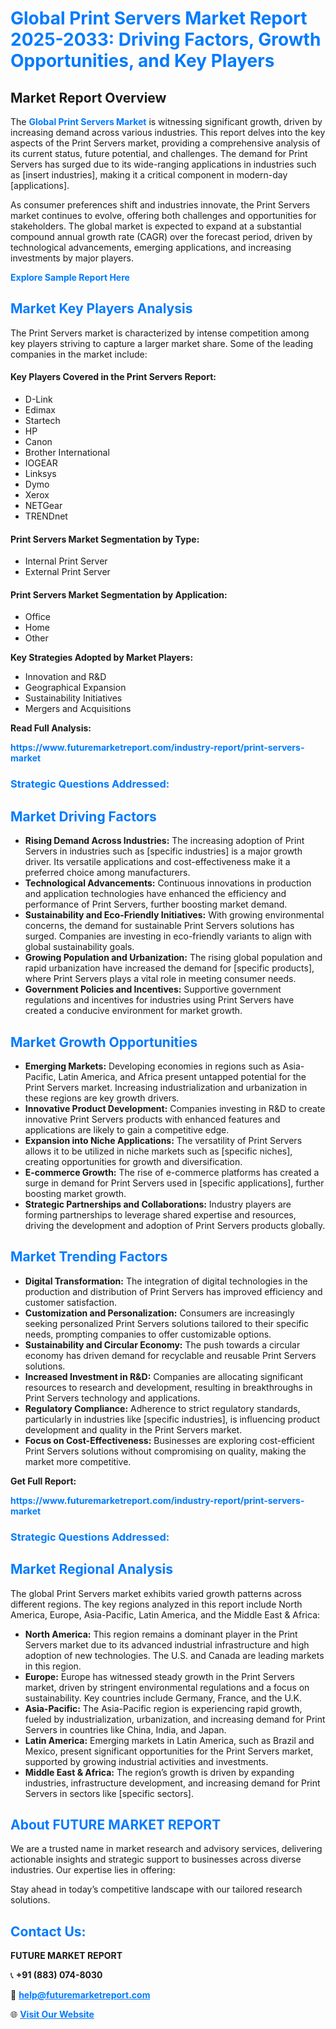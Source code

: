 <h1 style="color: #007BFF;">Global Print Servers Market Report 2025-2033: Driving Factors, Growth Opportunities, and Key Players</h1>

<section id="overview">
<h2>Market Report Overview</h2>
<p>The <a href="https://www.futuremarketreport.com/industry-report/print-servers-market" style="color: #007BFF; text-decoration: none;"><strong>Global Print Servers Market</strong></a> is witnessing significant growth, driven by increasing demand across various industries. This report delves into the key aspects of the Print Servers market, providing a comprehensive analysis of its current status, future potential, and challenges. The demand for Print Servers has surged due to its wide-ranging applications in industries such as [insert industries], making it a critical component in modern-day [applications].</p>
<p>As consumer preferences shift and industries innovate, the Print Servers market continues to evolve, offering both challenges and opportunities for stakeholders. The global market is expected to expand at a substantial compound annual growth rate (CAGR) over the forecast period, driven by technological advancements, emerging applications, and increasing investments by major players.</p>
</section>

<section id="overview">
<p><a href="https://www.futuremarketreport.com/request-sample/reportId=81661" style="color: #007BFF; text-decoration: none;"><strong>Explore Sample Report Here</strong></a></p>
</section>

<section id="key-players">
<h2 style="color: #007BFF;">Market Key Players Analysis</h2>
<p>The Print Servers market is characterized by intense competition among key players striving to capture a larger market share. Some of the leading companies in the market include:</p>
<h4>Key Players Covered in the Print Servers Report:</h4>
<ul><li>D-Link</li><li>Edimax</li><li>Startech</li><li>HP</li><li>Canon</li><li>Brother International</li><li>IOGEAR</li><li>Linksys</li><li>Dymo</li><li>Xerox</li><li>NETGear</li><li>TRENDnet</li></ul>
<h4>Print Servers Market Segmentation by Type:</h4>
<ul><li>Internal Print Server</li><li>External Print Server</li></ul>

<h4>Print Servers Market Segmentation by Application:</h4>
<ul><li>Office</li><li>Home</li><li>Other</li></ul>
<p><strong>Key Strategies Adopted by Market Players:</strong></p>
<ul>
<li>Innovation and R&D</li>
<li>Geographical Expansion</li>
<li>Sustainability Initiatives</li>
<li>Mergers and Acquisitions</li>
</ul>
</section>

<section>
<p><strong>Read Full Analysis: </strong></p><a href="https://www.futuremarketreport.com/industry-report/print-servers-market" style="color: #007BFF; text-decoration: none;"><strong>https://www.futuremarketreport.com/industry-report/print-servers-market</strong></a>
<h3 style="color: #007BFF;">Strategic Questions Addressed:</h3>
</section>

<section id="driving-factors">
<h2 style="color: #007BFF;">Market Driving Factors</h2>
<ul>
<li><strong>Rising Demand Across Industries:</strong> The increasing adoption of Print Servers in industries such as [specific industries] is a major growth driver. Its versatile applications and cost-effectiveness make it a preferred choice among manufacturers.</li>
<li><strong>Technological Advancements:</strong> Continuous innovations in production and application technologies have enhanced the efficiency and performance of Print Servers, further boosting market demand.</li>
<li><strong>Sustainability and Eco-Friendly Initiatives:</strong> With growing environmental concerns, the demand for sustainable Print Servers solutions has surged. Companies are investing in eco-friendly variants to align with global sustainability goals.</li>
<li><strong>Growing Population and Urbanization:</strong> The rising global population and rapid urbanization have increased the demand for [specific products], where Print Servers plays a vital role in meeting consumer needs.</li>
<li><strong>Government Policies and Incentives:</strong> Supportive government regulations and incentives for industries using Print Servers have created a conducive environment for market growth.</li>
</ul>
</section>

<section id="growth-opportunities">
<h2 style="color: #007BFF;">Market Growth Opportunities</h2>
<ul>
<li><strong>Emerging Markets:</strong> Developing economies in regions such as Asia-Pacific, Latin America, and Africa present untapped potential for the Print Servers market. Increasing industrialization and urbanization in these regions are key growth drivers.</li>
<li><strong>Innovative Product Development:</strong> Companies investing in R&D to create innovative Print Servers products with enhanced features and applications are likely to gain a competitive edge.</li>
<li><strong>Expansion into Niche Applications:</strong> The versatility of Print Servers allows it to be utilized in niche markets such as [specific niches], creating opportunities for growth and diversification.</li>
<li><strong>E-commerce Growth:</strong> The rise of e-commerce platforms has created a surge in demand for Print Servers used in [specific applications], further boosting market growth.</li>
<li><strong>Strategic Partnerships and Collaborations:</strong> Industry players are forming partnerships to leverage shared expertise and resources, driving the development and adoption of Print Servers products globally.</li>
</ul>
</section>

<section id="trending-factors">
<h2 style="color: #007BFF;">Market Trending Factors</h2>
<ul>
<li><strong>Digital Transformation:</strong> The integration of digital technologies in the production and distribution of Print Servers has improved efficiency and customer satisfaction.</li>
<li><strong>Customization and Personalization:</strong> Consumers are increasingly seeking personalized Print Servers solutions tailored to their specific needs, prompting companies to offer customizable options.</li>
<li><strong>Sustainability and Circular Economy:</strong> The push towards a circular economy has driven demand for recyclable and reusable Print Servers solutions.</li>
<li><strong>Increased Investment in R&D:</strong> Companies are allocating significant resources to research and development, resulting in breakthroughs in Print Servers technology and applications.</li>
<li><strong>Regulatory Compliance:</strong> Adherence to strict regulatory standards, particularly in industries like [specific industries], is influencing product development and quality in the Print Servers market.</li>
<li><strong>Focus on Cost-Effectiveness:</strong> Businesses are exploring cost-efficient Print Servers solutions without compromising on quality, making the market more competitive.</li>
</ul>
</section>

<section>
<p><strong>Get Full Report: </strong></p><a href="https://www.futuremarketreport.com/industry-report/print-servers-market" style="color: #007BFF; text-decoration: none;"><strong>https://www.futuremarketreport.com/industry-report/print-servers-market</strong></a>
<h3 style="color: #007BFF;">Strategic Questions Addressed:</h3>
</section>


<section id="regional-analysis">
<h2 style="color: #007BFF;">Market Regional Analysis</h2>
<p>The global Print Servers market exhibits varied growth patterns across different regions. The key regions analyzed in this report include North America, Europe, Asia-Pacific, Latin America, and the Middle East & Africa:</p>
<ul>
<li><strong>North America:</strong> This region remains a dominant player in the Print Servers market due to its advanced industrial infrastructure and high adoption of new technologies. The U.S. and Canada are leading markets in this region.</li>
<li><strong>Europe:</strong> Europe has witnessed steady growth in the Print Servers market, driven by stringent environmental regulations and a focus on sustainability. Key countries include Germany, France, and the U.K.</li>
<li><strong>Asia-Pacific:</strong> The Asia-Pacific region is experiencing rapid growth, fueled by industrialization, urbanization, and increasing demand for Print Servers in countries like China, India, and Japan.</li>
<li><strong>Latin America:</strong> Emerging markets in Latin America, such as Brazil and Mexico, present significant opportunities for the Print Servers market, supported by growing industrial activities and investments.</li>
<li><strong>Middle East & Africa:</strong> The region’s growth is driven by expanding industries, infrastructure development, and increasing demand for Print Servers in sectors like [specific sectors].</li>
</ul>
</section>

<footer>
<h2 style="color: #007BFF;">About FUTURE MARKET REPORT</h2>
<p>We are a trusted name in market research and advisory services, delivering actionable insights and strategic support to businesses across diverse industries. Our expertise lies in offering:</p>

<p>Stay ahead in today’s competitive landscape with our tailored research solutions.</p>

<h2 style="color: #007BFF;">Contact Us:</h2>
<p><strong>FUTURE MARKET REPORT</strong></p>
<p>📞 <strong>+91 (883) 074-8030</strong></p>
<p>📧 <strong><a href="mailto:help@futuremarketreport.com" style="color: #007BFF;">help@futuremarketreport.com</a></strong></p>
<p>🌐 <strong><a href="https://www.futuremarketreport.com/" style="color: #007BFF;">Visit Our Website</a></strong></p>
</footer>
